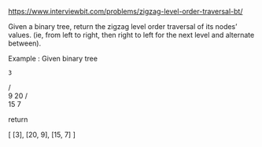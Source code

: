 https://www.interviewbit.com/problems/zigzag-level-order-traversal-bt/



Given a binary tree, return the zigzag level order traversal of its nodes’ values. (ie, from left to right, then right to left for the next level and alternate between).

Example :
Given binary tree

    3
   / \
  9  20
    /  \
   15   7

return

[
         [3],
         [20, 9],
         [15, 7]
]

